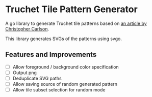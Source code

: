 # Truchet Tile Pattern Generator

A go library to generate Truchet tile patterns based on [an article by Christopher Carlson](https://christophercarlson.com/portfolio/multi-scale-truchet-patterns/).

This library generates SVGs of the patterns using svgo.

## Features and Improvements
- [ ] Allow foreground / background color specification
- [ ] Output png
- [ ] Deduplicate SVG paths
- [ ] Allow saving source of random generated pattern
- [ ] Allow tile subset selection for random mode
